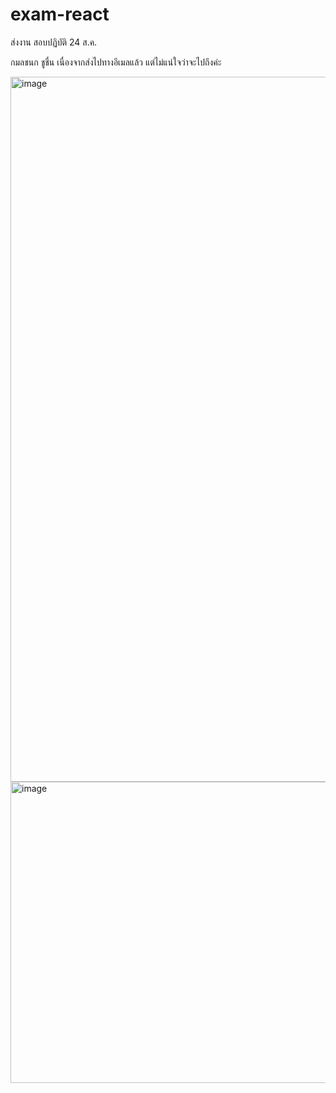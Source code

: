 # exam-react
ส่งงาน สอบปฏิบัติ 24 ส.ค.

กมลชนก ชูชื่น
เนื่องจากส่งไปทางอีเมลแล้ว แต่ไม่แน่ใจว่าจะไปถึงค่ะ

<img width="1920" height="1128" alt="image" src="https://github.com/user-attachments/assets/b78fc8ab-62f2-4576-8307-ca07ab359104" />
<img width="986" height="482" alt="image" src="https://github.com/user-attachments/assets/abaf63f6-28e2-4963-813e-6c12c2940649" />





